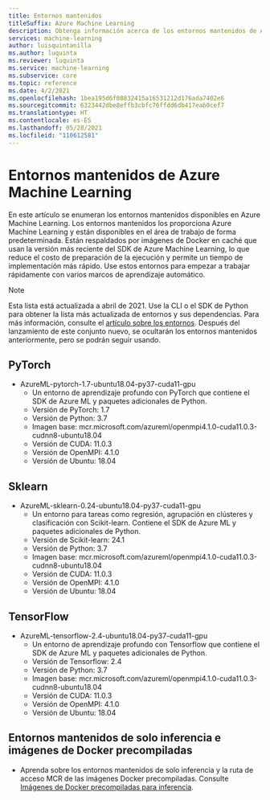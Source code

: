 ```yaml
---
title: Entornos mantenidos
titleSuffix: Azure Machine Learning
description: Obtenga información acerca de los entornos mantenidos de Azure Machine Learning, un conjunto de entornos preconfigurados que ayudan a reducir los tiempos de preparación del experimento y la implementación.
services: machine-learning
author: luisquintanilla
ms.author: luquinta
ms.reviewer: luquinta
ms.service: machine-learning
ms.subservice: core
ms.topic: reference
ms.date: 4/2/2021
ms.openlocfilehash: 1bea195d6f08832415a16531212d176ada7402e6
ms.sourcegitcommit: 6323442dbe8effb3cbfc76ffdd6db417eab0cef7
ms.translationtype: HT
ms.contentlocale: es-ES
ms.lasthandoff: 05/28/2021
ms.locfileid: "110612581"
---
```

# <a name="azure-machine-learning-curated-environments"></a>Entornos mantenidos de Azure Machine Learning

En este artículo se enumeran los entornos mantenidos disponibles en Azure Machine Learning. Los entornos mantenidos los proporciona Azure Machine Learning y están disponibles en el área de trabajo de forma predeterminada. Están respaldados por imágenes de Docker en caché que usan la versión más reciente del SDK de Azure Machine Learning, lo que reduce el costo de preparación de la ejecución y permite un tiempo de implementación más rápido. Use estos entornos para empezar a trabajar rápidamente con varios marcos de aprendizaje automático.

> [!NOTE]
> Esta lista está actualizada a abril de 2021. Use la CLI o el SDK de Python para obtener la lista más actualizada de entornos y sus dependencias. Para más información, consulte el [artículo sobre los entornos](./how-to-use-environments.md#use-a-curated-environment). Después del lanzamiento de este conjunto nuevo, se ocultarán los entornos mantenidos anteriormente, pero se podrán seguir usando. 

## <a name="pytorch"></a>PyTorch
- AzureML-pytorch-1.7-ubuntu18.04-py37-cuda11-gpu
     - Un entorno de aprendizaje profundo con PyTorch que contiene el SDK de Azure ML y paquetes adicionales de Python.
     - Versión de PyTorch: 1.7
     - Versión de Python: 3.7
     - Imagen base: mcr.microsoft.com/azureml/openmpi4.1.0-cuda11.0.3-cudnn8-ubuntu18.04
     - Versión de CUDA: 11.0.3
     - Versión de OpenMPI: 4.1.0
     - Versión de Ubuntu: 18.04

## <a name="sklearn"></a>Sklearn
- AzureML-sklearn-0.24-ubuntu18.04-py37-cuda11-gpu
     - Un entorno para tareas como regresión, agrupación en clústeres y clasificación con Scikit-learn. Contiene el SDK de Azure ML y paquetes adicionales de Python.
     - Versión de Scikit-learn: 24.1
     - Versión de Python: 3.7
     - Imagen base: mcr.microsoft.com/azureml/openmpi4.1.0-cuda11.0.3-cudnn8-ubuntu18.04
     - Versión de CUDA: 11.0.3
     - Versión de OpenMPI: 4.1.0
     - Versión de Ubuntu: 18.04

## <a name="tensorflow"></a>TensorFlow
- AzureML-tensorflow-2.4-ubuntu18.04-py37-cuda11-gpu
     - Un entorno de aprendizaje profundo con Tensorflow que contiene el SDK de Azure ML y paquetes adicionales de Python.
     - Versión de Tensorflow: 2.4
     - Versión de Python: 3.7
     - Imagen base: mcr.microsoft.com/azureml/openmpi4.1.0-cuda11.0.3-cudnn8-ubuntu18.04
     - Versión de CUDA: 11.0.3
     - Versión de OpenMPI: 4.1.0
     - Versión de Ubuntu: 18.04

## <a name="inference-only-curated-environments-and-prebuilt-docker-images"></a>Entornos mantenidos de solo inferencia e imágenes de Docker precompiladas
- Aprenda sobre los entornos mantenidos de solo inferencia y la ruta de acceso MCR de las imágenes Docker precompiladas. Consulte [Imágenes de Docker precompiladas para inferencia](concept-prebuilt-docker-images-inference.md#list-of-prebuilt-docker-images-for-inference).
